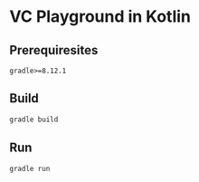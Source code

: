 # VC Playground in Kotlin

## Prerequiresites

`gradle>=8.12.1`

## Build

```bash
gradle build
```

## Run

```bash
gradle run
```
